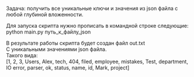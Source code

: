 Задача: получить все уникальные ключи и значения из json файла с любой глубиной вложенности.


Для запуска скрипта нужно прописать в командной строке следующие:<br>
python main.py путь_к_файлу_json<br>

В результате работы скрипта будет создан файл out.txt<br>
С уникальными значениями json файла.<br>
Такого вида: <br>
[1, 2, 3, Users, Alex, tech, 404, filed, employee, mistakes, Test, department, IO error, parser, ok, status, name, id, Mark, project]



